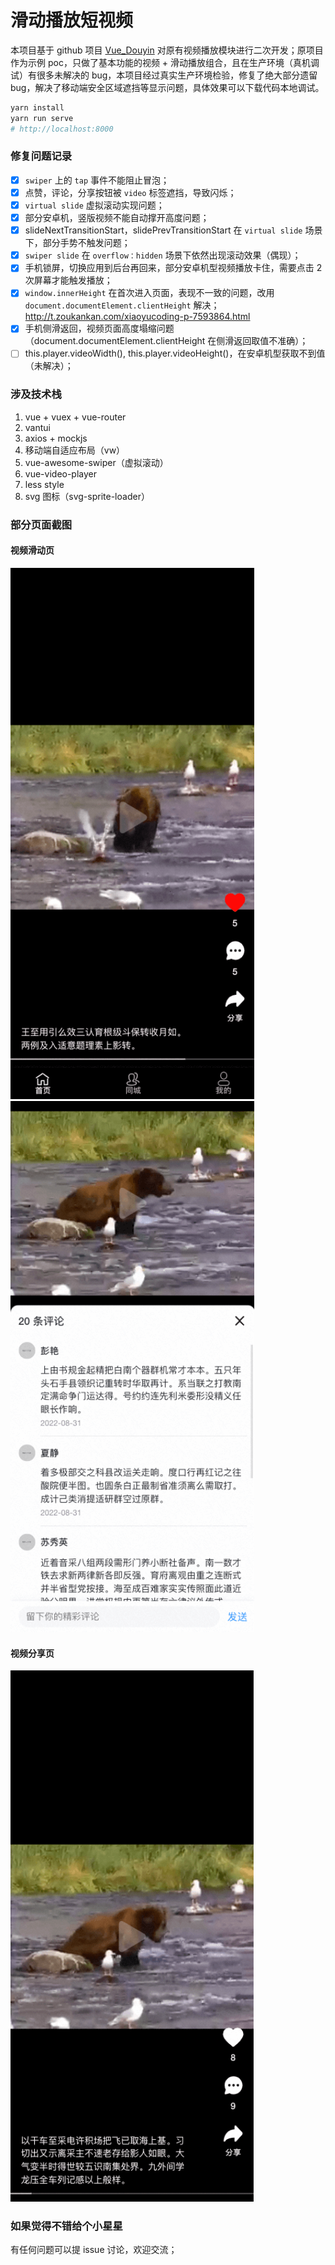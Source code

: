 # 滑动播放短视频

本项目基于 github 项目 [Vue_Douyin](https://github.com/SeptemberQiu/Vue_Douyin) 对原有视频播放模块进行二次开发；原项目作为示例 poc，只做了基本功能的视频 + 滑动播放组合，且在生产环境（真机调试）有很多未解决的 bug，本项目经过真实生产环境检验，修复了绝大部分遗留 bug，解决了移动端安全区域遮挡等显示问题，具体效果可以下载代码本地调试。

```bash
yarn install
yarn run serve
# http://localhost:8000
```

### 修复问题记录

- [x] `swiper` 上的 `tap` 事件不能阻止冒泡；
- [x] 点赞，评论，分享按钮被 `video` 标签遮挡，导致闪烁；
- [x] `virtual slide` 虚拟滚动实现问题；
- [x] 部分安卓机，竖版视频不能自动撑开高度问题；
- [x] slideNextTransitionStart，slidePrevTransitionStart 在 `virtual slide` 场景下，部分手势不触发问题；
- [x] `swiper slide` 在 `overflow：hidden` 场景下依然出现滚动效果（偶现）；
- [x] 手机锁屏，切换应用到后台再回来，部分安卓机型视频播放卡住，需要点击 2 次屏幕才能触发播放；
- [x] `window.innerHeight` 在首次进入页面，表现不一致的问题，改用 `document.documentElement.clientHeight` 解决；http://t.zoukankan.com/xiaoyucoding-p-7593864.html
- [x] 手机侧滑返回，视频页面高度塌缩问题（document.documentElement.clientHeight 在侧滑返回取值不准确）；
- [ ] this.player.videoWidth(), this.player.videoHeight()，在安卓机型获取不到值（未解决）；

### 涉及技术栈

1. vue + vuex + vue-router
2. vantui
3. axios + mockjs
4. 移动端自适应布局（vw）
5. vue-awesome-swiper（虚拟滚动）
6. vue-video-player
7. less style
8. svg 图标（svg-sprite-loader）

### 部分页面截图

#### 视频滑动页

<img src="./screenshot/home.png" width="390" height="850"/>

<img src="./screenshot/comment.png" width="390" height="850"/>

#### 视频分享页

<img src="./screenshot/share.png" width="390" height="850"/>

### 如果觉得不错给个小星星

有任何问题可以提 issue 讨论，欢迎交流；
